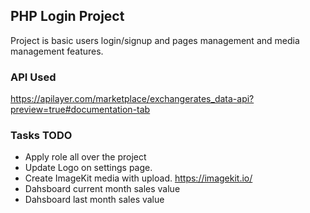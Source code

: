 ## PHP Login Project
Project is basic users login/signup and pages management and media management features.

### API Used 
https://apilayer.com/marketplace/exchangerates_data-api?preview=true#documentation-tab

### Tasks TODO
* Apply role all over the project
* Update Logo on settings page.
* Create ImageKit media with upload. https://imagekit.io/
* Dahsboard current month sales value
* Dahsboard last month sales value